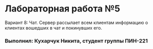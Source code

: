 # Лабораторная работа №5
Вариант 8: Чат. Сервер рассылает всем клиентам информацию о клиентах вошедших в чат и покинувших его.
### Выполнил: Кухарчук Никита, студент группы ПИН-221
